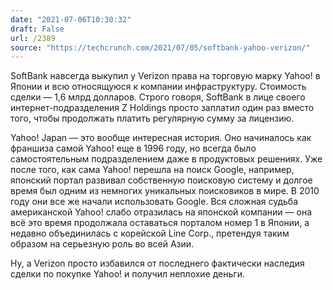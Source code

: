 ```yaml
---
date: "2021-07-06T10:30:32"
draft: False
url: /2389
source: "https://techcrunch.com/2021/07/05/softbank-yahoo-verizon/"
---
```


SoftBank навсегда выкупил у Verizon права на торговую марку Yahoo! в Японии и всю относящуюся к компании инфраструктуру. Стоимость сделки — 1,6 млрд долларов. Строго говоря, SoftBank в лице своего интернет-подразделения Z Holdings просто заплатил один раз вместо того, чтобы продолжать платить регулярную сумму за лицензию.

Yahoo! Japan — это вообще интересная история. Оно начиналось как франшиза самой Yahoo! еще в 1996 году, но всегда было самостоятельным подразделением даже в продуктовых решениях. Уже после того, как сама Yahoo! перешла на поиск Google, например, японский портал развивал собственную поисковую систему и долгое время был одним из немногих уникальных поисковиков в мире. В 2010 году они все же начали использовать Google. Вся сложная судьба американской Yahoo! слабо отразилась на японской компании — она всё это время продолжала оставаться порталом номер 1 в Японии, а недавно объединилась с корейской Line Corp., претендуя таким образом на серьезную роль во всей Азии. 

Ну, а Verizon просто избавился от последнего фактически наследия сделки по покупке Yahoo! и получил неплохие деньги.
